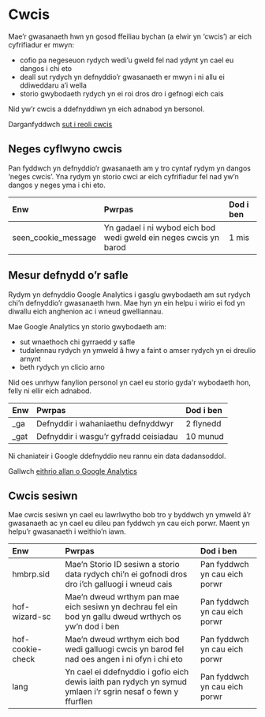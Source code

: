 # Cwcis

Mae’r gwasanaeth hwn yn gosod ffeiliau bychan (a elwir yn ‘cwcis’) ar eich cyfrifiadur er mwyn:

* cofio pa negeseuon rydych wedi’u gweld fel nad ydynt yn cael eu dangos i chi eto
* deall sut rydych yn defnyddio’r gwasanaeth er mwyn i ni allu ei ddiweddaru a’i wella
* storio gwybodaeth rydych yn ei roi dros dro i gefnogi eich cais

Nid yw’r cwcis a ddefnyddiwn yn eich adnabod yn bersonol.

Darganfyddwch [sut i reoli cwcis](https://www.aboutcookies.org/)

## Neges cyflwyno cwcis

Pan fyddwch yn defnyddio’r gwasanaeth am y tro cyntaf rydym yn dangos ‘neges cwcis’. Yna rydym yn storio cwci ar eich cyfrifiadur fel nad yw’n dangos y neges yma i chi eto.

|         Enw          |                               Pwrpas                               | Dod i ben |
|:---------------------|:-------------------------------------------------------------------|:----------|
| seen\_cookie_message |  Yn gadael i ni wybod eich bod wedi gweld ein neges cwcis yn barod |   1 mis   |

## Mesur defnydd o’r safle
Rydym yn defnyddio Google Analytics i gasglu gwybodaeth am sut rydych chi’n defnyddio’r gwasanaeth hwn. Mae hyn yn ein helpu i wirio ei fod yn diwallu eich anghenion ac i wneud gwelliannau.

Mae Google Analytics yn storio gwybodaeth am:

* sut wnaethoch chi gyrraedd y safle
* tudalennau rydych yn ymweld â hwy a faint o amser rydych yn ei dreulio arnynt
* beth rydych yn clicio arno

Nid oes unrhyw fanylion personol yn cael eu storio gyda'r wybodaeth hon, felly ni ellir eich adnabod.

|  Enw  |                Pwrpas                 | Dod i ben |
|:------|:--------------------------------------|:----------|
|  _ga  | Defnyddir i wahaniaethu defnyddwyr    | 2 flynedd |
|  _gat | Defnyddir i wasgu’r gyfradd ceisiadau | 10 munud  |


Ni chaniateir i Google ddefnyddio neu rannu ein data dadansoddol.

Gallwch [eithrio allan o Google Analytics](https://tools.google.com/dlpage/gaoptout)

## Cwcis sesiwn
Mae cwcis sesiwn yn cael eu lawrlwytho bob tro y byddwch yn ymweld â’r gwasanaeth ac yn cael eu dileu pan fyddwch yn cau eich porwr. Maent yn helpu’r gwasanaeth i weithio’n iawn.

|       Enw        |                                                Pwrpas                                                        |           Dod i ben           |
|:-----------------|:-------------------------------------------------------------------------------------------------------------|:------------------------------|
| hmbrp.sid        |  Mae’n Storio ID sesiwn a storio data rydych chi’n ei gofnodi dros dro i’ch galluogi i wneud cais            | Pan fyddwch yn cau eich porwr |
| hof-wizard-sc    |  Mae’n dweud wrthym pan mae eich sesiwn yn dechrau fel ein bod yn gallu dweud wrthych os yw’n dod i ben      | Pan fyddwch yn cau eich porwr |
| hof-cookie-check |  Mae’n dweud wrthym eich bod wedi galluogi cwcis yn barod fel nad oes angen i ni ofyn i chi eto              | Pan fyddwch yn cau eich porwr |
| lang             |  Yn cael ei ddefnyddio i gofio eich dewis iaith pan rydych yn symud ymlaen i’r sgrin nesaf o fewn y ffurflen | Pan fyddwch yn cau eich porwr |
